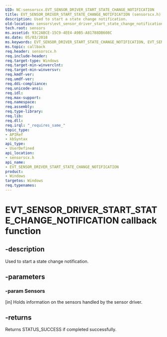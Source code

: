 ```yaml
---
UID: NC:sensorscx.EVT_SENSOR_DRIVER_START_STATE_CHANGE_NOTIFICATION
title: EVT_SENSOR_DRIVER_START_STATE_CHANGE_NOTIFICATION (sensorscx.h)
description: Used to start a state change notification.
old-location: sensors\evt_sensor_driver_start_state_change_notification.htm
tech.root: sensors
ms.assetid: 93C2ABCE-15C9-4EE4-A9B5-A81788DB608C
ms.date: 05/03/2018
ms.keywords: EVT_SENSOR_DRIVER_START_STATE_CHANGE_NOTIFICATION, EVT_SENSOR_DRIVER_START_STATE_CHANGE_NOTIFICATION callback, EVT_SENSOR_DRIVER_START_STATE_CHANGE_NOTIFICATION callback function [Sensor Devices], sensors.evt_sensor_driver_start_state_change_notification, sensorscx/EVT_SENSOR_DRIVER_START_STATE_CHANGE_NOTIFICATION
ms.topic: callback
req.header: sensorscx.h
req.include-header: 
req.target-type: Windows
req.target-min-winverclnt: 
req.target-min-winversvr: 
req.kmdf-ver: 
req.umdf-ver: 
req.ddi-compliance: 
req.unicode-ansi: 
req.idl: 
req.max-support: 
req.namespace: 
req.assembly: 
req.type-library: 
req.lib: 
req.dll: 
req.irql: "_requires_same_"
topic_type:
- APIRef
- kbSyntax
api_type:
- UserDefined
api_location:
- sensorscx.h
api_name:
- EVT_SENSOR_DRIVER_START_STATE_CHANGE_NOTIFICATION
product:
- Windows
targetos: Windows
req.typenames: 
---
```


# EVT_SENSOR_DRIVER_START_STATE_CHANGE_NOTIFICATION callback function


## -description


Used to start a state change notification.


## -parameters




### -param Sensors

[in] Holds information on the sensors handled by the sensor driver.


## -returns



Returns STATUS_SUCCESS if completed successfully.



